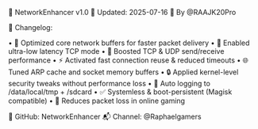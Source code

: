 🔧 NetworkEnhancer v1.0
📅 Updated: 2025-07-16
👤 By @RAAJK20Pro

🚀 Changelog:

• 🧠 Optimized core network buffers for faster packet delivery
• 📡 Enabled ultra-low latency TCP mode
• 📶 Boosted TCP & UDP send/receive performance
• ⚡ Activated fast connection reuse & reduced timeouts
• 🌐 Tuned ARP cache and socket memory buffers
• 🔒 Applied kernel-level security tweaks without performance loss
• 💾 Auto logging to /data/local/tmp + /sdcard
• ✅ Systemless & boot-persistent (Magisk compatible)
• 🎯 Reduces packet loss in online gaming

📁 GitHub: NetworkEnhancer
📬 Channel: @Raphaelgamers